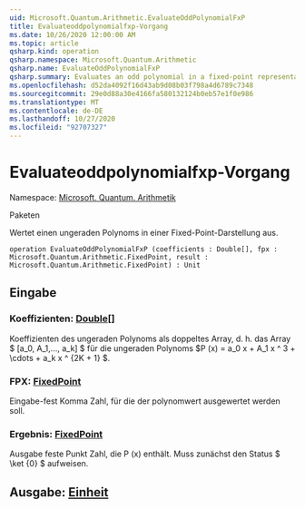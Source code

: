 ```yaml
---
uid: Microsoft.Quantum.Arithmetic.EvaluateOddPolynomialFxP
title: Evaluateoddpolynomialfxp-Vorgang
ms.date: 10/26/2020 12:00:00 AM
ms.topic: article
qsharp.kind: operation
qsharp.namespace: Microsoft.Quantum.Arithmetic
qsharp.name: EvaluateOddPolynomialFxP
qsharp.summary: Evaluates an odd polynomial in a fixed-point representation.
ms.openlocfilehash: d52da4092f16d43ab9d08b03f798a4d6789c7348
ms.sourcegitcommit: 29e0d88a30e4166fa580132124b0eb57e1f0e986
ms.translationtype: MT
ms.contentlocale: de-DE
ms.lasthandoff: 10/27/2020
ms.locfileid: "92707327"
---
```

# <a name="evaluateoddpolynomialfxp-operation"></a>Evaluateoddpolynomialfxp-Vorgang

Namespace: [Microsoft. Quantum. Arithmetik](xref:Microsoft.Quantum.Arithmetic)

Paketen [](https://nuget.org/packages/)


Wertet einen ungeraden Polynoms in einer Fixed-Point-Darstellung aus.

```qsharp
operation EvaluateOddPolynomialFxP (coefficients : Double[], fpx : Microsoft.Quantum.Arithmetic.FixedPoint, result : Microsoft.Quantum.Arithmetic.FixedPoint) : Unit
```


## <a name="input"></a>Eingabe

### <a name="coefficients--double"></a>Koeffizienten: [Double](xref:microsoft.quantum.lang-ref.double)[]

Koeffizienten des ungeraden Polynoms als doppeltes Array, d. h. das Array $ [a_0, A_1,..., a_k] $ für die ungeraden Polynoms $P (x) = a_0 x + A_1 x ^ 3 + \cdots + a_k x ^ {2K + 1} $.


### <a name="fpx--fixedpoint"></a>FPX: [FixedPoint](xref:Microsoft.Quantum.Arithmetic.FixedPoint)

Eingabe-fest Komma Zahl, für die der polynomwert ausgewertet werden soll.


### <a name="result--fixedpoint"></a>Ergebnis: [FixedPoint](xref:Microsoft.Quantum.Arithmetic.FixedPoint)

Ausgabe feste Punkt Zahl, die P (x) enthält. Muss zunächst den Status $ \ket {0} $ aufweisen.



## <a name="output--unit"></a>Ausgabe: [Einheit](xref:microsoft.quantum.lang-ref.unit)

